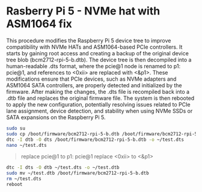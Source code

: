 # Rasberry Pi 5 - NVMe hat with ASM1064 fix

This procedure modifies the Raspberry Pi 5 device tree to improve compatibility with NVMe HATs and ASM1064-based PCIe controllers. It starts by gaining root access and creating a backup of the original device tree blob (bcm2712-rpi-5-b.dtb). The device tree is then decompiled into a human-readable .dts format, where the pcie@1 node is renamed to p1: pcie@1, and references to <0xii> are replaced with <&p1>. These modifications ensure that PCIe devices, such as NVMe adapters and ASM1064 SATA controllers, are properly detected and initialized by the firmware. After making the changes, the .dts file is recompiled back into a .dtb file and replaces the original firmware file. The system is then rebooted to apply the new configuration, potentially resolving issues related to PCIe lane assignment, device detection, and stability when using NVMe SSDs or SATA expansions on the Raspberry Pi 5.

```bash
sudo su
sudo cp /boot/firmware/bcm2712-rpi-5-b.dtb /boot/firmware/bcm2712-rpi-5-b.dtb.bak
dtc -I dtb -O dts /boot/firmware/bcm2712-rpi-5-b.dtb -o ~/test.dts
nano ~/test.dts
```
> replace pcie@1 to p1: pcie@1
> replace <0xii> to <&p1>

```bash
dtc -I dts -O dtb ~/test.dts -o ~/test.dtb
sudo mv ~/test.dtb /boot/firmware/bcm2712-rpi-5-b.dtb
rm ~/test.dts
reboot
```
